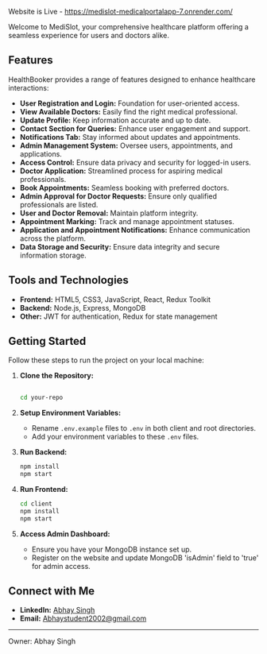 Website is Live - https://medislot-medicalportalapp-7.onrender.com/

Welcome to MediSlot, your comprehensive healthcare platform offering a seamless experience for users and doctors alike.



## Features

HealthBooker provides a range of features designed to enhance healthcare interactions:

- **User Registration and Login:** Foundation for user-oriented access.
- **View Available Doctors:** Easily find the right medical professional.
- **Update Profile:** Keep information accurate and up to date.
- **Contact Section for Queries:** Enhance user engagement and support.
- **Notifications Tab:** Stay informed about updates and appointments.
- **Admin Management System:** Oversee users, appointments, and applications.
- **Access Control:** Ensure data privacy and security for logged-in users.
- **Doctor Application:** Streamlined process for aspiring medical professionals.
- **Book Appointments:** Seamless booking with preferred doctors.
- **Admin Approval for Doctor Requests:** Ensure only qualified professionals are listed.
- **User and Doctor Removal:** Maintain platform integrity.
- **Appointment Marking:** Track and manage appointment statuses.
- **Application and Appointment Notifications:** Enhance communication across the platform.
- **Data Storage and Security:** Ensure data integrity and secure information storage.

## Tools and Technologies

- **Frontend:** HTML5, CSS3, JavaScript, React, Redux Toolkit
- **Backend:** Node.js, Express, MongoDB
- **Other:** JWT for authentication, Redux for state management

## Getting Started

Follow these steps to run the project on your local machine:

1. **Clone the Repository:**
   ```bash
 
   cd your-repo
   ```

2. **Setup Environment Variables:**
   - Rename `.env.example` files to `.env` in both client and root directories.
   - Add your environment variables to these `.env` files.

3. **Run Backend:**
   ```bash
   npm install
   npm start
   ```

4. **Run Frontend:**
   ```bash
   cd client
   npm install
   npm start
   ```

5. **Access Admin Dashboard:**
   - Ensure you have your MongoDB instance set up.
   - Register on the website and update MongoDB 'isAdmin' field to 'true' for admin access.

## Connect with Me

- **LinkedIn:** [Abhay Singh]([https://linkedin.com/your-profile](https://www.linkedin.com/in/abhay-pratap-singh-108804219/))
- **Email:** Abhaystudent2002@gmail.com


---

Owner: Abhay Singh
